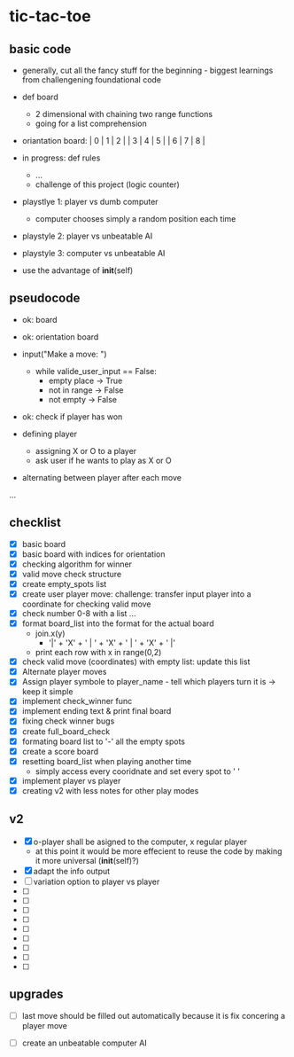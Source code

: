 # tic-tac-toe

## basic code
- generally, cut all the fancy stuff for the beginning - biggest learnings from challengening foundational code
 
- def board 
    - 2 dimensional with chaining two range functions 
    - going for a list comprehension 

- oriantation board: 
    | 0 | 1 | 2 |
    | 3 | 4 | 5 |
    | 6 | 7 | 8 |

- in progress: def rules
    - ...
    - challenge of this project (logic counter)



- playstlye 1: player vs dumb computer
    - computer chooses simply a random position each time

- playstyle 2: player vs unbeatable AI

- playstyle 3: computer vs unbeatable AI 

- use the advantage of __init__(self)



## pseudocode
- ok: board 
- ok: orientation board

- input("Make a move: ") 
    - while valide_user_input == False: 
        - empty place -> True 
        - not in range -> False
        - not empty -> False 

- ok: check if player has won 

- defining player
    - assigning X or O to a player 
    - ask user if he wants to play as X or O 

- alternating between player after each move

...

## checklist
- [x] basic board
- [x] basic board with indices for orientation
- [x] checking algorithm for winner
- [x] valid move check structure
- [x] create empty_spots list 
- [x] create user player move: challenge: transfer input player into a coordinate for checking valid move
- [x] check number 0-8 with a list ... 
- [x] format board_list into the format for the actual board 
    - join.x(y) 
        - '|' + 'X' + ' | ' + 'X' + ' | ' + 'X' + ' |' 
    - print each row with x in range(0,2) 
- [x] check valid move (coordinates) with empty list: update this list
- [x] Alternate player moves 
- [x] Assign player symbole to player_name - tell which players turn it is -> keep it simple 
- [x] implement check_winner func 
- [x] implement ending text & print final board 
- [x] fixing check winner bugs
- [x] create full_board_check 
- [x] formating board list to '-' all the empty spots
- [x] create a score board 
- [x] resetting board_list when playing another time 
    - simply access every cooridnate and set every spot to ' ' 
- [x] implement player vs player 
- [x] creating v2 with less notes for other play modes

## v2
- [x] o-player shall be asigned to the computer, x regular player 
    - at this point it would be more effecient to reuse the code by making it more universal (__init__(self)?)
- [x] adapt the info output
- [ ] variation option to player vs player 
- [ ]
- [ ]
- [ ]
- [ ]
- [ ]
- [ ]
- [ ]
- [ ]
- [ ]



## upgrades
- [ ] last move should be filled out automatically because it is fix concering a player move 
- [ ] create an unbeatable computer AI 




